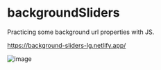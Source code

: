 # backgroundSliders

Practicing some background url properties with JS.

https://background-sliders-lg.netlify.app/

![image](https://user-images.githubusercontent.com/72318958/185120649-eee1e590-f4f8-48de-863e-7ef1e9e06d17.png)
